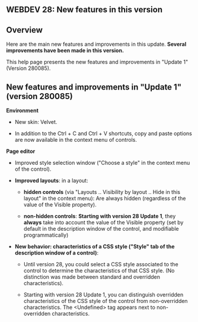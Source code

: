 
## WEBDEV 28: New features in this version
			

<a name="NOTE1us"></a>
<a name="NOTE1us_1"></a>


## Overview
<a name="overview_ELTTEXTE000391"></a>
Here are the main new features and improvements in this update. **Several improvements have been made in this version.**




This help page presents the new features and improvements in "Update 1" (Version 280085).

<a name="NOTE2us"></a>
<a name="NOTE2us_1"></a>


## New features and improvements in "Update 1" (version 280085)
<a name="new_features_and_improvements_update_1_version_280085_ELTTEXTE000415"></a>
**Environment**

- New skin: Velvet.

- In addition to the Ctrl + C and Ctrl + V shortcuts, copy and paste options are now available in the context menu of controls.   




**Page editor**

- Improved style selection window ("Choose a style" in the context menu of the control). 

- **Improved layouts**: in a layout: 

	- **hidden controls** (via "Layouts .. Visibility by layout .. Hide in this layout" in the context menu): 
			Are always hidden (regardless of the value of the Visible property).

	- **non-hidden controls**:
			**Starting with version 28 Update 1**, they **always** take into account the value of the Visible property (set by default in the description window of the control, and modifiable programmatically)




- **New behavior: characteristics of a CSS style ("Style" tab of the description window of a control)**: 

	- Until version 28, you could select a CSS style associated to the control to determine the characteristics of that CSS style. (No distinction was made between standard and overridden characteristics). 

	- Starting with version 28 Update 1, you can distinguish overridden characteristics of the CSS style of the control from non-overridden characteristics. The &lt;Undefined&gt; tag appears next to non-overridden characteristics.








